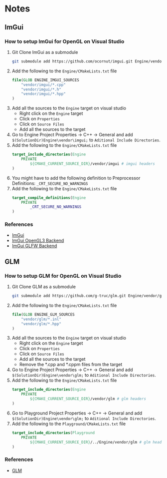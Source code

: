 # Notes

## ImGui

### How to setup ImGui for OpenGL on Visual Studio

1. Git Clone ImGui as a submodule
    ```bash
    git submodule add https://github.com/ocornut/imgui.git Engine/vendor/imgui
    ```
2. Add the following to the `Engine/CMakeLists.txt` file
    ```cmake
    file(GLOB ENGINE_IMGUI_SOURCES
        "vendor/imgui/*.cpp"
        "vendor/imgui/*.h"
        "vendor/imgui/*.hpp"
    )
    ```
3. Add all the sources to the `Engine` target on visual studio
    - Right click on the `Engine` target
    - Click on `Properties`
    - Click on `Source Files`
    - Add all the sources to the target
4. Go to Engine Project Properties -> C++ -> General and add `$(SolutionDir)Engine\vendor\imgui;` to `Aditional Include Directories`.
5. Add the following to the `Engine/CMakeLists.txt` file
    ```cmake
    target_include_directories(Engine
        PRIVATE
            ${CMAKE_CURRENT_SOURCE_DIR}/vendor/imgui # imgui headers
    )
    ```
6. You might have to add the following definition to Preprocessor Definitions: `_CRT_SECURE_NO_WARNINGS`
7. Add the following to the `Engine/CMakeLists.txt` file
    ```cmake
    target_compile_definitions(Engine
        PRIVATE
            _CRT_SECURE_NO_WARNINGS
    )
    ```

### References

- [ImGui](https://github.com/ocornut/imgui)
- [ImGui OpenGL3 Backend](https://github.com/ocornut/imgui/blob/master/examples/imgui_impl_opengl3.cpp)
- [ImGui GLFW Backend](https://github.com/ocornut/imgui/blob/master/examples/imgui_impl_glfw.cpp)

## GLM

### How to setup GLM for OpenGL on Visual Studio

1. Git Clone GLM as a submodule
    ```bash
    git submodule add https://github.com/g-truc/glm.git Engine/vendor/glm
    ```
2. Add the following to the `Engine/CMakeLists.txt` file
    ```cmake
    file(GLOB ENGINE_GLM_SOURCES
        "vendor/glm/*.inl"
        "vendor/glm/*.hpp"
    )
    ```
3. Add all the sources to the `Engine` target on visual studio
    - Right click on the `Engine` target
    - Click on `Properties`
    - Click on `Source Files`
    - Add all the sources to the target
    - Remove the *.cpp and *.cppm files from the target
4. Go to Engine Project Properties -> C++ -> General and add `$(SolutionDir)Engine\vendor\glm;` to `Aditional Include Directories`.
5. Add the following to the `Engine/CMakeLists.txt` file
    ```cmake
    target_include_directories(Engine
        PRIVATE
            ${CMAKE_CURRENT_SOURCE_DIR}/vendor/glm # glm headers
    )
    ```
6. Go to Playground Project Properties -> C++ -> General and add `$(SolutionDir)Engine\vendor\glm;` to `Aditional Include Directories`.
7. Add the following to the `Playground/CMakeLists.txt` file
    ```cmake
    target_include_directories(Playground
        PRIVATE
            ${CMAKE_CURRENT_SOURCE_DIR}/../Engine/vendor/glm # glm headers
    )
    ```

### References

- [GLM](https://github.com/g-truc/glm)
